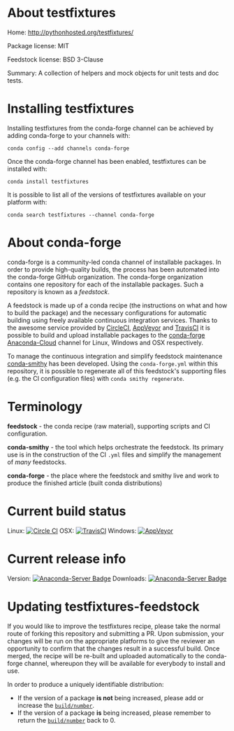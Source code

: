 About testfixtures
==================

Home: http://pythonhosted.org/testfixtures/

Package license: MIT

Feedstock license: BSD 3-Clause

Summary: A collection of helpers and mock objects for unit tests and doc tests.



Installing testfixtures
=======================

Installing testfixtures from the conda-forge channel can be achieved by adding conda-forge to your channels with:

```
conda config --add channels conda-forge
```

Once the conda-forge channel has been enabled, testfixtures can be installed with:

```
conda install testfixtures
```

It is possible to list all of the versions of testfixtures available on your platform with:

```
conda search testfixtures --channel conda-forge
```


About conda-forge
=================

conda-forge is a community-led conda channel of installable packages.
In order to provide high-quality builds, the process has been automated into the
conda-forge GitHub organization. The conda-forge organization contains one repository
for each of the installable packages. Such a repository is known as a *feedstock*.

A feedstock is made up of a conda recipe (the instructions on what and how to build
the package) and the necessary configurations for automatic building using freely
available continuous integration services. Thanks to the awesome service provided by
[CircleCI](https://circleci.com/), [AppVeyor](http://www.appveyor.com/)
and [TravisCI](https://travis-ci.org/) it is possible to build and upload installable
packages to the [conda-forge](https://anaconda.org/conda-forge)
[Anaconda-Cloud](http://docs.anaconda.org/) channel for Linux, Windows and OSX respectively.

To manage the continuous integration and simplify feedstock maintenance
[conda-smithy](http://github.com/conda-forge/conda-smithy) has been developed.
Using the ``conda-forge.yml`` within this repository, it is possible to regenerate all of
this feedstock's supporting files (e.g. the CI configuration files) with ``conda smithy regenerate``.


Terminology
===========

**feedstock** - the conda recipe (raw material), supporting scripts and CI configuration.

**conda-smithy** - the tool which helps orchestrate the feedstock.
                   Its primary use is in the construction of the CI ``.yml`` files
                   and simplify the management of *many* feedstocks.

**conda-forge** - the place where the feedstock and smithy live and work to
                  produce the finished article (built conda distributions)

Current build status
====================

Linux: [![Circle CI](https://circleci.com/gh/conda-forge/testfixtures-feedstock.svg?style=svg)](https://circleci.com/gh/conda-forge/testfixtures-feedstock)
OSX: [![TravisCI](https://travis-ci.org/conda-forge/testfixtures-feedstock.svg?branch=master)](https://travis-ci.org/conda-forge/testfixtures-feedstock)
Windows: [![AppVeyor](https://ci.appveyor.com/api/projects/status/github/conda-forge/testfixtures-feedstock?svg=True)](https://ci.appveyor.com/project/conda-forge/testfixtures-feedstock/branch/master)

Current release info
====================
Version: [![Anaconda-Server Badge](https://anaconda.org/conda-forge/testfixtures/badges/version.svg)](https://anaconda.org/conda-forge/testfixtures)
Downloads: [![Anaconda-Server Badge](https://anaconda.org/conda-forge/testfixtures/badges/downloads.svg)](https://anaconda.org/conda-forge/testfixtures)


Updating testfixtures-feedstock
===============================

If you would like to improve the testfixtures recipe, please take the normal
route of forking this repository and submitting a PR. Upon submission, your changes will
be run on the appropriate platforms to give the reviewer an opportunity to confirm that the
changes result in a successful build. Once merged, the recipe will be re-built and uploaded
automatically to the conda-forge channel, whereupon they will be available for everybody to
install and use.

In order to produce a uniquely identifiable distribution:
 * If the version of a package **is not** being increased, please add or increase
   the [``build/number``](http://conda.pydata.org/docs/building/meta-yaml.html#build-number-and-string).
 * If the version of a package **is** being increased, please remember to return
   the [``build/number``](http://conda.pydata.org/docs/building/meta-yaml.html#build-number-and-string)
   back to 0.
